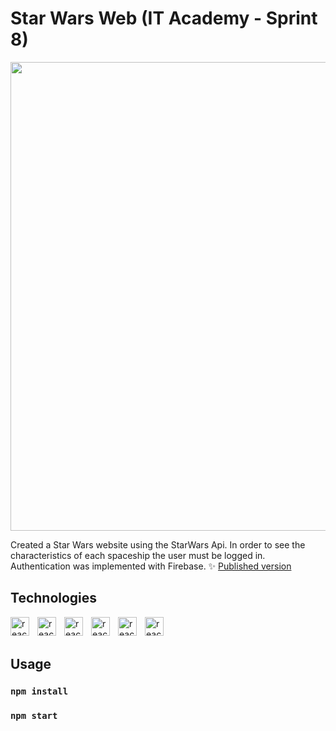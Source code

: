 # Star Wars Web (IT Academy - Sprint 8)


 
 
<img src="https://github.com/Ann-14/test_1/blob/main/chrome_MdkJV7Cj0q.gif" width='750' />  


Created a Star Wars website using the StarWars Api. In order to see the characteristics of each spaceship the user must be logged in. Authentication was implemented with Firebase.
:sparkles: [Published version](https://sprint-08.vercel.app/) 

## Technologies
<img align='left' alt='react badge' width='30px' style='padding-right:10px' src="https://cdn.jsdelivr.net/gh/devicons/devicon/icons/react/react-original.svg" />
 <img align='left' alt='react badge' width='30px' style='padding-right:10px'  src="https://cdn.jsdelivr.net/gh/devicons/devicon/icons/html5/html5-original-wordmark.svg" />
<img align='left' alt='react badge' width='30px' style='padding-right:10px'  src="https://cdn.jsdelivr.net/gh/devicons/devicon/icons/css3/css3-original-wordmark.svg" />
<img align='left' alt='react badge' width='30px' style='padding-right:10px'  src="https://cdn.jsdelivr.net/gh/devicons/devicon/icons/tailwindcss/tailwindcss-plain.svg" />
 <img align='left' alt='react badge' width='30px' style='padding-right:10px'  src="https://cdn.jsdelivr.net/gh/devicons/devicon/icons/firebase/firebase-plain-wordmark.svg" /> 
<img align='left' alt='react badge' width='30px' style='padding-right:10px' src="https://cdn.jsdelivr.net/gh/devicons/devicon/icons/javascript/javascript-original.svg" />
          
 

  
  <br></br>
  
## Usage
### `npm install`

### `npm start`






